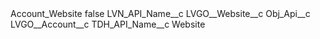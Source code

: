 <?xml version="1.0" encoding="UTF-8"?>
<CustomMetadata xmlns="http://soap.sforce.com/2006/04/metadata" xmlns:xsi="http://www.w3.org/2001/XMLSchema-instance" xmlns:xsd="http://www.w3.org/2001/XMLSchema">
    <label>Account_Website</label>
    <protected>false</protected>
    <values>
        <field>LVN_API_Name__c</field>
        <value xsi:type="xsd:string">LVGO__Website__c</value>
    </values>
    <values>
        <field>Obj_Api__c</field>
        <value xsi:type="xsd:string">LVGO__Account__c</value>
    </values>
    <values>
        <field>TDH_API_Name__c</field>
        <value xsi:type="xsd:string">Website</value>
    </values>
</CustomMetadata>
